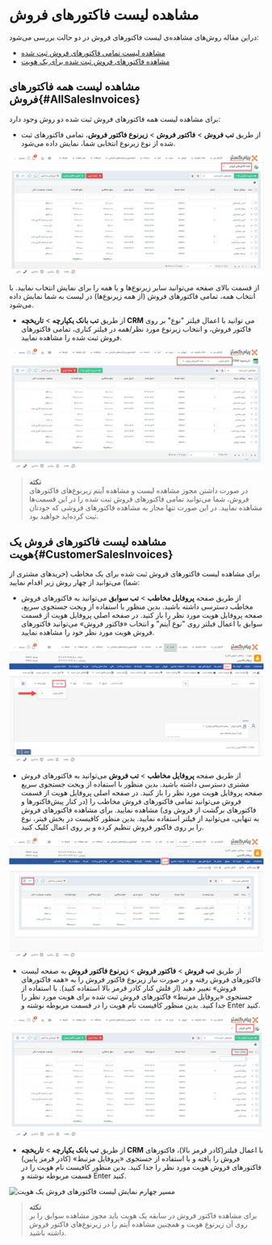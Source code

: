 # مشاهده لیست  فاکتورهای فروش
دراین مقاله روش‌های مشاهده‌ی لیست فاکتورهای فروش در دو حالت بررسی می‌شود:<br>
- [مشاهده لیست تمامی فاکتورهای فروش ثبت شده](#AllSalesInvoices)
- [مشاهده فاکتورهای فروش ثبت شده برای یک هویت](#CustomerSalesInvoices)


## مشاهده لیست همه فاکتورهای فروش{#AllSalesInvoices}
برای مشاهده لیست همه فاکتورهای فروش ثبت شده دو روش وجود دارد:
- از طریق **تب فروش** > **فاکتور فروش** > **زیرنوع فاکتور فروش**، تمامی فاکتورهای ثبت شده از نوع زیرنوع انتخابی شما،‌ نمایش داده می‌شود.

![مسیر اول نمایش لیست فاکتورهای فروش](./Images/all-sales-invoice-list-method1.png)

از قسمت بالای صفحه می‌توانید سایر زیرنوع‌ها و یا همه را برای نمایش انتخاب نمایید. با انتخاب همه، تمامی فاکتورهای فروش (از همه زیرنوع‌ها) در لیست به شما نمایش داده می‌شود.

- از طریق **تب بانک یکپارچه** > **تاریخچه CRM**  می توانید با اعمال فیلتر "نوع" بر روی فاکتور فروش، و انتخاب زیرنوع مورد نظر/همه در فیلتر کناری، تمامی فاکتورهای فروش ثبت شده را مشاهده نمایید.

![مسیر دوم نمایش لیست فاکتورهای فروش](./Images/all-sales-invoice-list-method2.png)

> **نکته**<br>
> در صورت داشتن مجوز مشاهده لیست و مشاهده آیتم زیرنوع‌های فاکتورهای فروش، شما می‌توانید تمامی فاکتورهای فروش ثبت شده را در این قسمت‌ها مشاهده نمایید. در این صورت تنها مجاز به مشاهده فاکتورهای فروشی که خودتان ثبت کرده‌اید خواهید بود.<br>

## مشاهده لیست فاکتورهای فروش یک هویت{#CustomerSalesInvoices}
برای مشاهده لیست فاکتورهای فروش ثبت شده برای یک مخاطب (خریدهای مشتری از شما) می‌توانید از چهار روش زیر اقدام نمایید:<br>

- از طریق صفحه **پروفایل مخاطب** > **تب سوابق** می‌توانید به فاکتورهای فروش مخاطب دسترسی داشته باشید. بدین منظور با استفاده از ویجت جستجوی سریع، صفحه پروفایل هویت مورد نظر را باز کنید. در صفحه اصلی پروفایل هویت از قسمت سوابق  با اعمال فیلتر روی "نوع آیتم" و انتخاب «فاکتور فروش» می‌توانید فاکتورهای فروش هویت مورد نظر خود را مشاهده نمایید.<br>

![مسیر اول نمایش لیست فاکتورهای فروش یک هویت ](./Images/customer-sales-invoice-list-method1.png)

- از طریق صفحه **پروفایل مخاطب** > **تب فروش** می‌توانید به فاکتورهای فروش مشتری دسترسی داشته باشید. بدین منظور با استفاده از ویجت جستجوی سریع صفحه پروفایل هویت مورد نظر را باز کنید. در صفحه اصلی پروفایل هویت از قسمت فروش می‌توانید تمامی فاکتورهای فروش مخاطب را (در کنار پیش‌فاکتورها و فاکتورهای برگشت از فروش وی) مشاهده نمایید. برای مشاهده فاکتورهای فروش به تنهایی، می‌توانید از فیلتر استفاده نمایید. بدین منظور کافیست در بخش فیتر، نوع را بر روی فاکتور فروش تنظیم کرده و بر روی اعمال کلیک کنید. <br>

![مسیر دوم نمایش لیست فاکتورهای فروش یک هویت](./Images/customer-return-sales-invoice-list-method2.png)

- از طریق **تب فروش** > **فاکتور فروش** > **زیرنوع فاکتور فروش** به صفحه لیست فاکتورهای فروش رفته و در صورت نیاز زیرنوع فاکتور فروش را به «همه فاکتورهای فروش» تغییر دهید (از فلش کنار کادر قرمز بالا استفاده کنید). با استفاده از جستجوی «پروفایل مرتبط» فاکتورهای فروش ثبت شده برای هویت مورد نظر را جدا کنید. بدین منظور کافیست نام هویت را در  قسمت مربوطه نوشته و Enter کنید.

![مسیر سوم نمایش لیست فاکتورهای فروش یک هویت](./Images/customer-sales-invoice-list-method3.png)

- از طریق **تب بانک یکپارچه** > **تاریخچه CRM** با اعمال فیلتر(کادر قرمز بالا)،  فاکتورهای فروش را یافته  و با استفاده از جستجوی «پروفایل مرتبط» (کادر قرمز پایین) فاکتورهای فروش هویت مورد نظر را جدا کنید. بدین منظور کافیست نام هویت را در قسمت مربوطه نوشته و Enter کنید.

![مسیر چهارم نمایش لیست فاکتورهای فروش یک هویت](./Images/customer-sales-invoice-method4.png)

> **نکته**<br>
> برای مشاهده فاکتور فروش در سابقه یک هویت باید مجوز مشاهده سوابق را بر روی آن زیرنوع هویت و همچنین مشاهده آیتم را در زیرنوع‌های فاکتور فروش داشته باشید. <br>